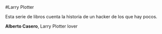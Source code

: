 #Larry Plotter

Esta serie de libros cuenta la historia de un hacker de los que hay pocos.

**Alberto Casero**, Larry Plotter lover